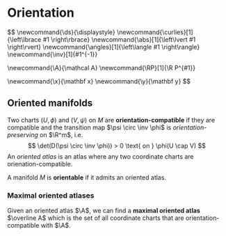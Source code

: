 # Orientation

$$
\newcommand{\ds}{\displaystyle}
\newcommand{\curlies}[1]{\left\lbrace #1 \right\rbrace}
\newcommand{\abs}[1]{\left\lvert #1 \right\rvert}
\newcommand{\angles}[1]{\left\langle #1 \right\rangle}
\newcommand{\inv}[1]{#1^{-1}}

\newcommand{\A}{\mathcal A}
\newcommand{\RP}[1]{\R P^{#1}}

\newcommand{\x}{\mathbf x}
\newcommand{\y}{\mathbf y}
$$

## Oriented manifolds

Two charts $(U, \phi)$ and $(V, \psi)$ on $M$ are **orientation-compatible** if they are compatible and the transition map $\psi \circ \inv \phi$ is *orientation-preserving* on $\R^m$, i.e.
$$
\det(D(\psi \circ \inv \phi)) > 0 \text{ on } \phi(U \cap V)
$$
An *oriented atlas* is an atlas where any two coordinate charts are orienation-compatible.

A manifold $M$ is **orientable** if it admits an oriented atlas.

### Maximal oriented atlases

Given an oriented atlas $\A$, we can find a **maximal oriented atlas** $\overline A$ which is the set of all coordinate charts that are orientation-compatible with $\A$.

